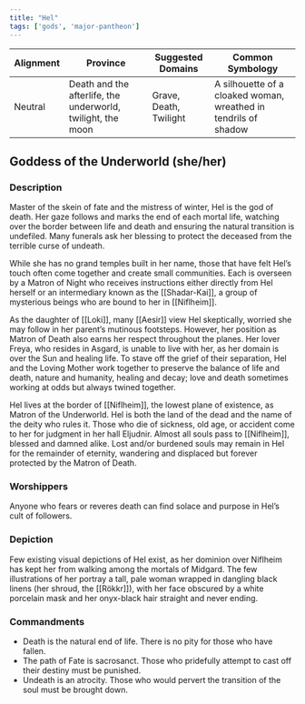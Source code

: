 ```yaml
---
title: "Hel"
tags: ['gods', 'major-pantheon']
---
```


| Alignment | Province |  Suggested Domains | Common Symbology |
| ----------| ---------| -------------------| -----------------|
| Neutral | Death and the afterlife, the underworld, twilight, the moon | Grave, Death, Twilight | A silhouette of a cloaked woman, wreathed in tendrils of shadow |

## Goddess of the Underworld (she/her)

### Description

Master of the skein of fate and the mistress of winter, Hel is the god of death. Her gaze follows and marks the end of each mortal life, watching over the border between life and death and ensuring the natural transition is undefiled. Many funerals ask her blessing to protect the deceased from the terrible curse of undeath.

While she has no grand temples built in her name, those that have felt Hel’s touch often come together and create small communities. Each is overseen by a Matron of Night who receives instructions either directly from Hel herself or an intermediary known as the [[Shadar-Kai]], a group of mysterious beings who are bound to her in [[Niflheim]]. 

As the daughter of [[Loki]], many [[Aesir]] view Hel skeptically, worried she may follow in her parent’s mutinous footsteps. However, her position as Matron of Death also earns her respect throughout the planes. Her lover Freya, who resides in Asgard, is unable to live with her, as her domain is over the Sun and healing life. To stave off the grief of their separation, Hel and the Loving Mother work together to preserve the balance of life and death, nature and humanity, healing and decay; love and death sometimes working at odds but always twined together.

Hel lives at the border of [[Niflheim]], the lowest plane of existence, as Matron of the Underworld. Hel is both the land of the dead and the name of the deity who rules it. Those who die of sickness, old age, or accident come to her for judgment in her hall Eljudnir. Almost all souls pass to [[Niflheim]], blessed and damned alike. Lost and/or burdened souls may remain in Hel for the remainder of eternity, wandering and displaced but forever protected by the Matron of Death.


### Worshippers

Anyone who fears or reveres death can find solace and purpose in Hel’s cult of followers.

### Depiction

Few existing visual depictions of Hel exist, as her dominion over Niflheim has kept her from walking among the mortals of Midgard. The few illustrations of her portray a tall, pale woman wrapped in dangling black linens (her shroud, the [[Rökkr]]), with her face obscured by a white porcelain mask and her onyx-black hair straight and never ending.

### Commandments

- Death is the natural end of life. There is no pity for those who have fallen.
- The path of Fate is sacrosanct. Those who pridefully attempt to cast off their destiny must be punished.
- Undeath is an atrocity. Those who would pervert the transition of the soul must be brought down.